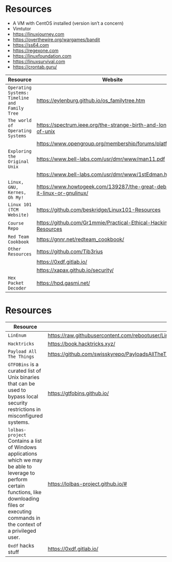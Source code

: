 # Resources

- A VM with CentOS installed (version isn’t a concern)
- Vimtutor
- https://linuxjourney.com
- https://overthewire.org/wargames/bandit
- https://ss64.com
- https://regexone.com
- https://linuxfoundation.com
- https://linuxsurvival.com
- https://crontab.guru/

| **Resource**   | **Website**   |
| --------------|-------------------|
| `Operating Systems: Timeline and Family Tree` | https://eylenburg.github.io/os_familytree.htm |
| `The world of Operating Systems` | https://spectrum.ieee.org/the-strange-birth-and-long-life-of-unix |
|| https://www.opengroup.org/membership/forums/platform/unix |
| `Exploring the Original Unix`| https://www.bell-labs.com/usr/dmr/www/man11.pdf |
| | https://www.bell-labs.com/usr/dmr/www/1stEdman.html |
| `Linux, GNU, Kernes, Oh My!` | https://www.howtogeek.com/139287/the-great-debate-is-it-linux-or-gnulinux/ |
| `Linux 101 (TCM Website)` | https://github.com/beskridge/Linux101-Resources |
| `Course Repo` |https://github.com/Gr1mmie/Practical-Ethical-Hacking-Resources |
| `Red Team Cookbook` | https://gnnr.net/redteam_cookbook/ |
| `Other Resources` | https://github.com/Tib3rius |
| | https://0xdf.gitlab.io/ |
| | https://xapax.github.io/security/ |
| `Hex Packet Decoder` | https://hpd.gasmi.net/ |

# Resources

| **Resource**   | **Website**   |
| --------------|-------------------|
| `LinEnum`  | https://raw.githubusercontent.com/rebootuser/LinEnum/master/LinEnum.sh |
| `Hacktricks` | https://book.hacktricks.xyz/ |
| `Payload All The Things` | https://github.com/swisskyrepo/PayloadsAllTheThings/blob/master/Methodology%20and%20Resources/Bind%20Shell%20Cheatsheet.md |
| `GTFOBins` is a curated list of Unix binaries that can be used to bypass local security restrictions in misconfigured systems. |https://gtfobins.github.io/ |
| `lolbas-project` Contains a list of Windows applications which we may be able to leverage to perform certain functions, like downloading files or executing commands in the context of a privileged user. |https://lolbas-project.github.io/# |
| `0xdf` hacks stuff | https://0xdf.gitlab.io/ |

